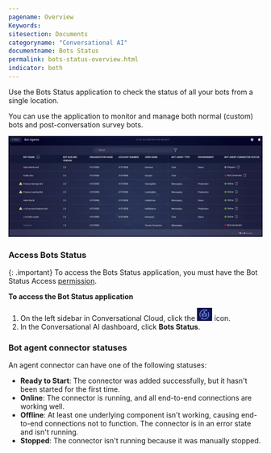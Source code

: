 ```yaml
---
pagename: Overview
Keywords:
sitesection: Documents
categoryname: "Conversational AI"
documentname: Bots Status
permalink: bots-status-overview.html
indicator: both
---
```


Use the Bots Status application to check the status of all your bots from a single location. 

You can use the application to monitor and manage both normal (custom) bots and post-conversation survey bots.

<img class="fancyimage" style="width:1000px" src="img/ConvoBuilder/botsStatus_dashboard.png">

### Access Bots Status

{: .important}
To access the Bots Status application, you must have the Bot Status Access [permission](bot-accounts-permissions.html).

**To access the Bot Status application**

1. On the left sidebar in Conversational Cloud, click the <img style="width:30px" src="img/ConvoBuilder/icon_cb.png"> icon.
2. In the Conversational AI dashboard, click **Bots Status**.

### Bot agent connector statuses

An agent connector can have one of the following statuses:

* **Ready to Start**: The connector was added successfully, but it hasn't been started for the first time.
* **Online**: The connector is running, and all end-to-end connections are working well.
* **Offline**: At least one underlying component isn't working, causing end-to-end connections not to function. The connector is in an error state and isn't running.
* **Stopped**: The connector isn't running because it was manually stopped.
